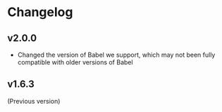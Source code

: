 # Changelog

## v2.0.0

* Changed the version of Babel we support, which may not been fully compatible with older versions of Babel

## v1.6.3

(Previous version)
